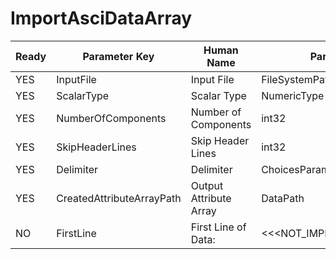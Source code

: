 # ImportAsciDataArray #

| Ready | Parameter Key | Human Name | Parameter Type | Parameter Class |
|-------|---------------|------------|-----------------|----------------|
| YES | InputFile | Input File | FileSystemPathParameter::ValueType | FileSystemPathParameter |
| YES | ScalarType | Scalar Type | NumericType | NumericTypeParameter |
| YES | NumberOfComponents | Number of Components | int32 | Int32Parameter |
| YES | SkipHeaderLines | Skip Header Lines | int32 | Int32Parameter |
| YES | Delimiter | Delimiter | ChoicesParameter::ValueType | ChoicesParameter |
| YES | CreatedAttributeArrayPath | Output Attribute Array | DataPath | ArrayCreationParameter |
| NO | FirstLine | First Line of Data: | <<<NOT_IMPLEMENTED>>> | PreflightUpdatedValueFilterParameter |
